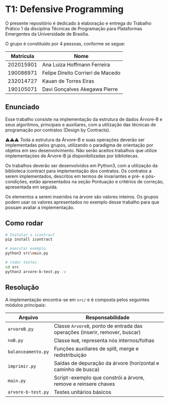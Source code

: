 # T1: Defensive Programming
O presente repositório é dedicado à elaboração e entrega do Trabalho Prático 1 da disciplina Técnicas de Programação para Plataformas Emergentes da Universidade de Brasília.

O grupo é constituído por 4 pessoas, conforme se segue:

| Matrícula | Nome |
| -- | --|
| 202015901 | Ana Luiza Hoffmann Ferreira |
| 190086971 | Felipe Direito Corrieri de Macedo |
| 232014727 | Kauan de Torres Eiras |
| 190105071 | Davi Gonçalves Akegawa Pierre |

## Enunciado
Esse trabalho consiste na implementação da estrutura de dados Árvore-B e seus algoritmos, principais e auxiliares, com a utilização das técnicas de programação por contratos (Design by Contracts).

⚠️⚠️⚠️ Toda a estrutura da Árvore-B e suas operações deverão ser implementadas pelos grupos, utilizando o paradigma de orientação por objetos em seu desenvolvimento. Não serão aceitos trabalhos que utilize implementações de Árvore-B já disponibilizadas por bibliotecas.

Os trabalhos deverão ser desenvolvidos em Python3, com a utilização da biblioteca icontract para implementação dos contratos. Os contratos a serem implementados, descritos em termos de invariantes e pré- e pós-condições, estão apresentados na seção Pontuação e critérios de correção, apresentada em seguida.

Os elementos a serem inseridos na árvore são valores inteiros. Os grupos podem usar os valores apresentados no exemplo desse trabalho para que possam avaliar a implementação.

## Como rodar

```bash
# Instalar o icontract
pip install icontract

# executar exemplo
python3 src\main.py

# rodar testes
cd src
python3 arvore-b-test.py -v
```


## Resolução

A implementação encontra-se em `src/` e é composta pelos seguintes módulos principais:

| Arquivo | Responsabilidade |
| --- | --- |
| `arvoreB.py` | Classe `ArvoreB`, ponto de entrada das operações (inserir, remover, buscar) |
| `noB.py` | Classe `NoB`, representa nós internos/folhas |
| `balanceamento.py` | Funções auxiliares de split, merge e redistribuição |
| `imprimir.py` | Saídas de depuração da árvore (horizontal e caminho de busca) |
| `main.py` | Script-exemplo que constrói a árvore, remove e reinsere chaves |
| `arvore-b-test.py` | Testes unitários básicos |
